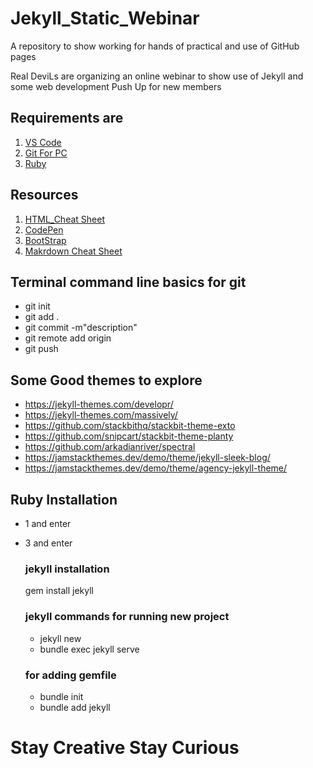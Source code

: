 # Jekyll_Static_Webinar
A  repository to show working for hands of practical and use of GitHub pages

Real DeviLs are organizing an online webinar to show use of Jekyll and some web development Push Up for new members

## Requirements are 

1.  [VS Code](https://code.visualstudio.com/download)
2.  [Git For PC](https://git-scm.com/downloads)
3.  [Ruby](https://rubyinstaller.org/downloads/)



## Resources 
1. [HTML_Cheat Sheet](https://www.w3schools.com/tags/)
2. [CodePen](https://codepen.io/trending)
3. [BootStrap](https://getbootstrap.com/)
4. [Makrdown Cheat Sheet ](https://www.markdownguide.org/cheat-sheet/)



## Terminal command line basics for git 
- git init
- git add .
- git commit -m"description"
- git remote add origin <link>
- git push
## Some Good themes to explore
- https://jekyll-themes.com/developr/
- https://jekyll-themes.com/massively/
- https://github.com/stackbithq/stackbit-theme-exto
- https://github.com/snipcart/stackbit-theme-planty
- https://github.com/arkadianriver/spectral
- https://jamstackthemes.dev/demo/theme/jekyll-sleek-blog/
- https://jamstackthemes.dev/demo/theme/agency-jekyll-theme/
## Ruby Installation 
- 1 and enter 
- 3 and enter
  ### jekyll installation
  gem install jekyll
  ### jekyll commands for running new project
  - jekyll new <project name>
  - bundle exec jekyll serve
  
  ### for adding gemfile 
   - bundle init
   - bundle add jekyll
      
 # Stay Creative Stay Curious 
